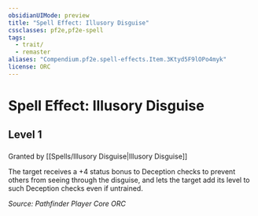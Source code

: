 ```yaml
---
obsidianUIMode: preview
title: "Spell Effect: Illusory Disguise"
cssclasses: pf2e,pf2e-spell
tags:
  - trait/
  - remaster
aliases: "Compendium.pf2e.spell-effects.Item.3Ktyd5F9lOPo4myk"
license: ORC
---
```

# Spell Effect: Illusory Disguise
## Level 1
### 






Granted by [[Spells/Illusory Disguise|Illusory Disguise]]

The target receives a +4 status bonus to Deception checks to prevent others from seeing through the disguise, and lets the target add its level to such Deception checks even if untrained.

*Source: Pathfinder Player Core*
*ORC*